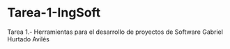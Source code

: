 # Tarea-1-IngSoft
Tarea 1.- Herramientas para el desarrollo de proyectos de Software Gabriel Hurtado Avilés
